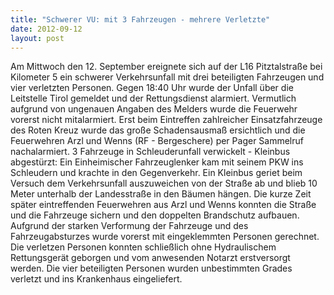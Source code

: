 ```yaml
---
title: "Schwerer VU: mit 3 Fahrzeugen - mehrere Verletzte"
date: 2012-09-12
layout: post
---
```


Am Mittwoch den 12. September ereignete sich auf der L16 Pitztalstraße bei Kilometer 5 ein schwerer Verkehrsunfall mit drei beteiligten Fahrzeugen und vier verletzten Personen. Gegen 18:40 Uhr wurde der Unfall über die Leitstelle Tirol gemeldet und der Rettungsdienst alarmiert. Vermutlich aufgrund von ungenauen Angaben des Melders wurde die Feuerwehr vorerst nicht mitalarmiert. Erst beim Eintreffen zahlreicher Einsatzfahrzeuge des Roten Kreuz wurde das große Schadensausmaß ersichtlich und die Feuerwehren Arzl und Wenns (RF - Bergeschere) per Pager Sammelruf nachalarmiert.
3 Fahrzeuge in Schleuderunfall verwickelt - Kleinbus abgestürzt:
Ein Einheimischer Fahrzeuglenker kam mit seinem PKW ins Schleudern und krachte in den Gegenverkehr. Ein Kleinbus geriet beim Versuch dem Verkehrsunfall auszuweichen von der Straße ab und blieb 10 Meter unterhalb der Landesstraße in den Bäumen hängen. Die kurze Zeit später eintreffenden Feuerwehren aus Arzl und Wenns konnten die Straße und die Fahrzeuge sichern und den doppelten Brandschutz aufbauen. Aufgrund der starken Verformung der Fahrzeuge und des Fahrzeugabsturzes wurde vorerst mit eingeklemmten Personen gerechnet. Die verletzen Personen konnten schließlich ohne Hydraulischem Rettungsgerät geborgen und vom anwesenden Notarzt erstversorgt werden. Die vier beteiligten Personen wurden unbestimmten Grades verletzt und ins Krankenhaus eingeliefert.